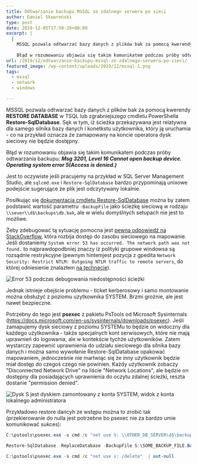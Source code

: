 ```yaml
---
title: Odtwarzanie backupu MSSQL ze zdalnego serwera po sieci
author: Daniel Skowroński
type: post
date: 2019-12-05T17:50:28+00:00
excerpt: |
  |
    MSSQL pozwala odtwarzać bazy danych z plików bak za pomocą kwerendy RESTORE DATABASE w TSQL lub zgrabniejszego cmdletu PowerShella Restore-SqlDatabase. Sęk w tym, iż ścieżka przekazywana jest relatywna dla samego silnika bazy danych i konetkstu użytkownika, który ją uruchamia.
    
    Błąd w rozumowaniu objawia się takim komunikatem podczas próby odtwarzania backupu: Msg 3201, Level 16 Cannot open backup device. Operating system error 5(Access is denied.)
url: /2019/12/odtwarzanie-backupu-mssql-ze-zdalnego-serwera-po-sieci/
featured_image: /wp-content/uploads/2019/12/mssql-1.png
tags:
  - mssql
  - network
  - windows

---
```

MSSQL pozwala odtwarzać bazy danych z plików bak za pomocą kwerendy **RESTORE DATABASE** w TSQL lub zgrabniejszego cmdletu PowerShella **Restore-SqlDatabase**. Sęk w tym, iż ścieżka przekazywana jest relatywna dla samego silnika bazy danych i konetkstu użytkownika, który ją uruchamia - co na przykład oznacza że zamapowany na koncie operatora dysk sieciowy nie będzie dostępny.

Błąd w rozumowaniu objawia się takim komunikatem podczas próby odtwarzania backupu: **_Msg 3201, Level 16 Cannot open backup device. Operating system error 5(Access is denied.)_** 

Jest to oczywiste jeśli pracujemy na przykład w SQL Server Management Studio, ale `sqlcmd.exe` i `Restore-SqlDatabase` bardzo przypominają unixowe podejście sugerujące że plik jest odczytywany lokalnie. 

Posiłkując się [dokumentacją cmdletu Restore-SqlDatabase][1] można by zatem podstawić wartość parametru `-BackupFile` jako ścieżkę sieciową w rodzaju `\\sever\\d$\backups\db.bak`, ale w wielu domyślnych setupach nie jest to możliwe.

Żeby zdebugować tą sytuację pomocna jest [pewna odpowiedź na StackOverflow][2], która rozbija dostęp do zasobu sieciowego na mapowanie. Jeśli dostaniemy `System error 53 has occurred. The network path was not found.` to najprawdopodbniej znaczy iż polityki grupowe windowsa są rozsądnie restrykcyjne (pewnym hintemjest pozycja z gpedita `Network Security: Restrict NTLM: Outgoing NTLM traffic to remote servers`, do której odniesienie znalazłem [na technecie][3]). 

![Error 53 podczas debugowania niedostępności ścieżki](/wp-content/uploads/2019/12/sql.png)

Jednak istnieje obejście problemu - ticket kerberosowy i samo montowanie można obsłużyć z poziomu uzytkownika SYSTEM. Brzmi groźnie, ale jest nawet bezpieczne.

Potrzebny do tego jest **psexec** z pakietu PsTools od Microsoft Sysinternals (https://docs.microsoft.com/en-us/sysinternals/downloads/psexec). Jeśli zamapujemy dysk sieciowy z poziomu SYSTEMu to będzie on widoczny dla każdego użytkownika - także specjalnych kont serwisowych, które nie mają uprawnień do logowania, ale w kontekście tychże użytkowników. Zatem wystarczy zapewnić uprawnienia do udziału sieciowego dla silnika bazy danych i można samo wywołanie Restore-SqlDatabase opakować mapowaniem, jednocześnie nie martwiąc się że inny użytkownik będzie miał dostęp do czegoś czego nie powinien. Każdy użytkownik zobaczy "Disconnected Network Drive" na liście "Network Locations", ale będzie on dostępny dla posiadających uprawnienia do oczytu zdalnej ścieżki, reszta dostanie "permission denied". 

![Dysk S jest dyskiem zamontowany z konta SYSTEM, widok z konta lokalnego administratora](/wp-content/uploads/2019/12/drive_s.png)

Przykładowo restore dancyh ze wstępu można to zrobić tak (przekierowanie do nulla jest potrzebne bo psexec nie za bardzo umie komunikować sukces):

```ps1
C:\pstools\psexec.exe -s cmd /c "net use S: \\OTHER_DB_SERVER\d$\backups"  | out-null 

Restore-SqlDatabase -ReplaceDatabase -BackupFile S:\SOME_BACKUP_FILE.BAK -Database SOME_DB -ServerInstance SOME_DB_SERVER -RestoreAction Database

C:\pstools\psexec.exe -s cmd /c "net use s: /delete"  | out-null
```


 [1]: https://docs.microsoft.com/en-us/powershell/module/sqlserver/restore-sqldatabase?view=sqlserver-ps
 [2]: https://stackoverflow.com/a/20465401/12297075
 [3]: https://social.technet.microsoft.com/Forums/en-US/8c7158ab-cccf-4dd2-a65f-ff4aad0448a8/error-mapping-admin-share-by-ip-system-error-53-has-occurred-the-network-path-was-not-found-dns?forum=winserver8gen